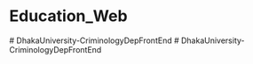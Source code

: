 # Education_Web
#   D h a k a U n i v e r s i t y - C r i m i n o l o g y D e p F r o n t E n d  
 # DhakaUniversity-CriminologyDepFrontEnd
